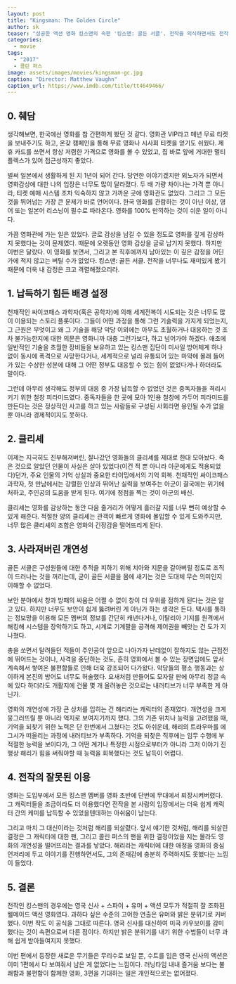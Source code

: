 ```yaml
---
layout: post
title: "Kingsman: The Golden Circle"
author: sk
teaser: "성공한 액션 영화 킹스맨의 속편 '킹스맨: 골든 서클'. 전작을 의식하면서도 전작의 그림자에서 탈피하려는 시도가 엿보이지만, 끝없는 클리셰의 향연과 개연성 부족 등으로 영화의 즐거움은 많이 감소하였다."
categories:
  - movie
tags:
  - "2017"
  - 콜린 퍼스
image: assets/images/movies/kingsman-gc.jpg
caption: "Director: Matthew Vaughn"
caption_url: https://www.imdb.com/title/tt4649466/
---
```

## 0. 췌담
생각해보면, 한국에선 영화를 참 간편하게 봤던 것 같다. 영화관 VIP라고 매년 무료 티켓을 보내주기도 하고, 온갖 캠페인을 통해 무료 영화나 시사회 티켓을 얻기도 쉬웠다. 제휴 카드를 쓰면서 항상 저렴한 가격으로 영화를 볼 수 있었고, 집 바로 앞에 거대한 멀티플렉스가 있어 접근성까지 좋았다.

벌써 일본에서 생활하게 된 지 1년이 되어 간다. 당연한 이야기겠지만 외노자가 되면서 영화감상에 대한 나의 입장은 너무도 많이 달라졌다. 두 배 가량 차이나는 가격 뿐 아니라, 티켓 예매 시스템 조차 익숙하지 않고 가까운 곳에 영화관도 없었다. 그리고 그 모든 것을 뛰어넘는 가장 큰 문제가 바로 언어이다. 한국 영화를 관람하는 것이 아닌 이상, 영어 또는 일본어 리스닝이 필수로 따라온다. 영화를 100% 만끽하는 것이 쉬운 일이 아니다.

가끔 영화관에 가는 일은 있었다. 글로 감상을 남길 수 있을 정도로 영화를 깊게 감상하지 못했다는 것이 문제였다. 때문에 오랫동안 영화 감상을 글로 남기지 못했다. 하지만 이번은 달랐다. 이 영화를 보면서, 그리고 본 직후에까지 남아있는 이 깊은 감정을 어딘가에 적지 않고는 버틸 수가 없었다. 킹스맨: 골든 서클. 전작을 너무나도 재미있게 봤기 때문에 더욱 내 감정은 크고 격렬해졌으리라.

## 1. 납득하기 힘든 배경 설정
천재적인 싸이코패스 과학자(혹은 공학자)에 의해 세계전복이 시도되는 것은 너무도 많이 이용되는 스토리 플롯이다. 그들이 어떤 과정을 통해 그런 기술력을 가지게 되었는지, 그 근원은 무엇이고 왜 그 기술을 해당 악당 이외에는 아무도 초월하거나 대응하는 것 조차 불가능한지에 대한 의문은 영화니까 대충 그런가보다, 하고 넘어가야 하겠다. 애초에 일반적인 기술을 초월한 장비들을 보유하고 있는 킹스맨 집단이 미사일 방어체계 하나 없이 동시에 폭격으로 사망한다거나, 세계적으로 널리 유통되어 있는 마약에 몰래 들어가 있는 수상한 성분에 대해 그 어떤 정부도 대응할 수 있는 힘이 없었다거나 하더라도 말이다.

그런데 아무리 생각해도 정부의 대응 중 가장 납득할 수 없었던 것은 중독자들을 격리시키기 위한 철창 피라미드였다. 중독자들을 한 곳에 모아 1인용 철창에 가두어 피라미드를 만든다는 것은 정상적인 사고를 하고 있는 사람들로 구성된 사회라면 용인될 수가 없을 뿐 아니라 경제적이지도 못하다.

## 2. 클리셰
이제는 지극히도 진부해져버린, 잘나갔던 영화들의 클리셰를 제대로 한대 모아놨다. 죽은 것으로 알았던 인물이 사실은 살아 있었다(이건 적 뿐 아니라 아군에게도 적용되었다)던가, 주요 인물의 기억 상실과 중요한 타이밍에서의 기억 회복. 천재적인 싸이코패스 과학자, 첫 만남에서는 강렬한 인상과 뛰어난 실력을 보여주는 아군이 결국에는 위기에 처하고, 주인공의 도움을 받게 된다. 여기에 정점을 찍는 것이 아군의 배신.

클리셰는 영화를 감상하는 동안 다음 줄거리가 어떻게 흘러갈 지를 너무 뻔히 예상할 수 있게 해준다. 적절한 양의 클리셰는 관객이 빠르게 영화에 몰입할 수 있게 도와주지만, 너무 많은 클리셰의 조합은 영화의 긴장감을 떨어뜨리게 된다.

## 3. 사라져버린 개연성
골든 서클은 구성원들에 대한 추적을 피하기 위해 치아와 지문을 갈아버릴 정도로 조직이 드러나는 것을 꺼리는데, 굳이 골든 서클을 몸에 새기는 것은 도대체 무슨 의미인지 이해할 수 없었다.

보안 분야에서 창과 방패의 싸움은 어쩔 수 없이 창이 더 우위를 점하게 된다는 것은 알고 있다. 하지만 너무도 보안이 쉽게 뚫려버린 게 아닌가 하는 생각은 든다. 택시를 통하는 정보망을 이용해 모든 멤버의 정보를 간단히 캐낸다거나, 이탈리아 기지를 원격에서 해킹해 시스템을 장악하기도 하고, 시계로 기계팔을 공격해 제어권을 빼앗는 건 도가 지나쳤다.

총을 쏘면서 달려들던 적들이 주인공이 앞으로 나아가자 난데없이 잘하지도 않는 근접전에 뛰어드는 것이나, 사격을 중단하는 것도, 흔히 영화에서 볼 수 있는 장면임에도 앞서 계속해서 쌓여온 불편함들로 인해 더욱 강조되어 다가왔다. 악당들의 평소 행동과는 상이하게 본진의 방어도 너무도 허술했다. 요새처럼 만들어도 모자랄 판에 아무리 정글 속에 있다 하더라도 개활지에 건물 몇 개 올려놓은 것으로는 내러티브가 너무 부족한 게 아닌가.

영화의 개연성에 가장 큰 상처를 입히는 건 해리라는 캐릭터의 존재였다. 개연성을 크게 뭉그러뜨릴 뿐 아니라 억지로 보여지기까지 했다. 그의 기존 위치나 능력을 고려했을 때, 기억을 되찾기 위한 노력은 단 한번에서 그쳤다는 것도 아쉬운데, 해리의 트라우마를 에그시가 떠올리는 과정에 내러티브가 부족하다. 기억을 되찾은 직후에는 임무 수행에 부적절한 능력을 보이다가, 그 어떤 계기나 특정한 시점으로부터가 아니라 그저 이야기 진행상 해리가 힘을 써줘야할 때 능력을 회복했다는 것도 납득이 어렵다.

## 4. 전작의 잘못된 이용
영화는 도입부에서 모든 킹스맨 멤버를 영화 초반에 단번에 무대에서 퇴장시켜버렸다. 그 캐릭터들을 조금이라도 더 이용했다면 전작을 본 사람의 입장에서는 더욱 쉽게 캐릭터 간의 케미를 납득할 수 있었을텐데하는 아쉬움이 남는다.

그리고 마치 그 대신이라는 것처럼 해리를 되살렸다. 앞서 얘기한 것처럼, 해리를 되살린 결정은 그 캐릭터에 대한 팬, 그리고 콜린 퍼스의 팬을 위한 결정이었을 지는 몰라도 영화의 개연성을 떨어뜨리는 결과를 낳았다. 해리라는 캐릭터에 대한 애정을 영화의 중심 언저리에 두고 이야기를 진행하면서도, 그의 존재감에 충분히 주력하지도 못했다는 느낌이 들었다.

## 5. 결론
전작인 킹스맨의 경우에는 영국 신사 + 스파이 + 유머 + 액션 모두가 적절히 잘 조화된 웰메이드 액션 영화였다. 과하다 싶은 수준의 고어한 연출은 유머와 밝은 분위기로 커버했다. 이번 작도 이 공식을 그대로 따른다. 영국 신사를 대신하여 미국 카우보이를 감미했다는 것이 속편으로써 다른 점이다. 하지만 밝은 분위기를 내기 위한 수법들이 너무 과해 쉽게 받아들여지지 못했다.

이번 편에서 등장한 새로운 무기들은 무리수로 보일 뿐, 수트를 입은 영국 신사의 액션은 이미 1편에서 다 보여줘서 남은 게 없었다는 느낌이다. 러닝타임 내내 즐거움 보다는 불쾌함과 불편함이 함께한 영화, 3편을 기대하는 일은 개인적으로는 없어졌다.

